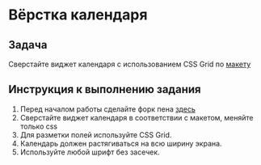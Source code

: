 # Вёрстка календаря

## Задача

Сверстайте виджет календаря с использованием CSS Grid по [макету](https://github.com/netology-code/mq-homeworks/blob/mq-63/css-grid/calendar/grid-calender.png)

## Инструкция к выполнению задания
1. Перед началом работы сделайте форк пена [здесь](https://codepen.io/Netology/pen/eYapweg)
2. Сверстайте виджет календаря в соответствии с макетом, меняйте только css
3. Для разметки полей используйте CSS Grid.
4. Календарь должен растягиваться на всю ширину экрана.
5. Используйте любой шрифт без засечек.
